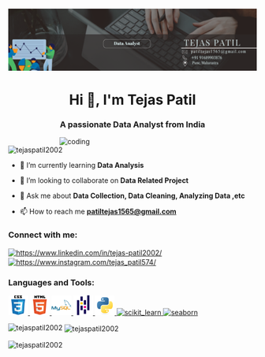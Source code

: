 ![logo](https://github.com/Tejaspatil2002/Tejaspatil2002/blob/main/TeJAS%20PATIL%20(1).png)
<h1 align="center">Hi 👋, I'm Tejas Patil</h1>
<h3 align="center">A passionate Data Analyst from India</h3>
<img align ="right" alt = "coding" width="400" src="https://datascientest.com/en/files/2024/03/Citizen_Data_Scientist-1024x585-1.jpg">

<p align="left"> <img src="https://komarev.com/ghpvc/?username=tejaspatil2002&label=Profile%20views&color=0e75b6&style=flat" alt="tejaspatil2002" /> </p>

- 🌱 I’m currently learning **Data Analysis**

- 👯 I’m looking to collaborate on **Data Related Project**

- 💬 Ask me about **Data Collection, Data Cleaning, Analyzing Data ,etc**

- 📫 How to reach me **patiltejas1565@gmail.com**

<h3 align="left">Connect with me:</h3>
<p align="left">
<a href="https://linkedin.com/in/https://www.linkedin.com/in/tejas-patil2002/" target="blank"><img align="center" src="https://raw.githubusercontent.com/rahuldkjain/github-profile-readme-generator/master/src/images/icons/Social/linked-in-alt.svg" alt="https://www.linkedin.com/in/tejas-patil2002/" height="30" width="40" /></a>
<a href="https://instagram.com/https://www.instagram.com/tejas_patil574/" target="blank"><img align="center" src="https://raw.githubusercontent.com/rahuldkjain/github-profile-readme-generator/master/src/images/icons/Social/instagram.svg" alt="https://www.instagram.com/tejas_patil574/" height="30" width="40" /></a>
</p>

<h3 align="left">Languages and Tools:</h3>
<p align="left"> <a href="https://www.w3schools.com/css/" target="_blank" rel="noreferrer"> <img src="https://raw.githubusercontent.com/devicons/devicon/master/icons/css3/css3-original-wordmark.svg" alt="css3" width="40" height="40"/> </a> <a href="https://www.w3.org/html/" target="_blank" rel="noreferrer"> <img src="https://raw.githubusercontent.com/devicons/devicon/master/icons/html5/html5-original-wordmark.svg" alt="html5" width="40" height="40"/> </a> <a href="https://www.mysql.com/" target="_blank" rel="noreferrer"> <img src="https://raw.githubusercontent.com/devicons/devicon/master/icons/mysql/mysql-original-wordmark.svg" alt="mysql" width="40" height="40"/> </a> <a href="https://pandas.pydata.org/" target="_blank" rel="noreferrer"> <img src="https://raw.githubusercontent.com/devicons/devicon/2ae2a900d2f041da66e950e4d48052658d850630/icons/pandas/pandas-original.svg" alt="pandas" width="40" height="40"/> </a> <a href="https://www.python.org" target="_blank" rel="noreferrer"> <img src="https://raw.githubusercontent.com/devicons/devicon/master/icons/python/python-original.svg" alt="python" width="40" height="40"/> </a> <a href="https://scikit-learn.org/" target="_blank" rel="noreferrer"> <img src="https://upload.wikimedia.org/wikipedia/commons/0/05/Scikit_learn_logo_small.svg" alt="scikit_learn" width="40" height="40"/> </a> <a href="https://seaborn.pydata.org/" target="_blank" rel="noreferrer"> <img src="https://seaborn.pydata.org/_images/logo-mark-lightbg.svg" alt="seaborn" width="40" height="40"/> </a> </p>

<p><img align="left" src="https://github-readme-stats.vercel.app/api/top-langs?username=tejaspatil2002&show_icons=true&locale=en&layout=compact" alt="tejaspatil2002" /></p>

<p>&nbsp;<img align="center" src="https://github-readme-stats.vercel.app/api?username=tejaspatil2002&show_icons=true&locale=en" alt="tejaspatil2002" /></p>

<p><img align="center" src="https://github-readme-streak-stats.herokuapp.com/?user=tejaspatil2002&" alt="tejaspatil2002" /></p>
